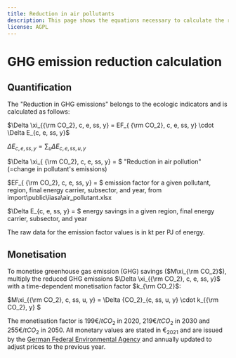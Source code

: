 ```yaml
---
title: Reduction in air pollutants
description: This page shows the equations necessary to calculate the reduction in GHG emissions.
license: AGPL
---
```


<!--
© 2024, 2025 Fraunhofer-Gesellschaft e.V., München

SPDX-License-Identifier: AGPL-3.0-or-later
-->

GHG emission reduction calculation
=

Quantification
-

The "Reduction in GHG emissions" belongs to the ecologic indicators and is calculated as follows:

$\Delta \xi_{{\rm CO_2}, c, e, ss, y} = EF_{ {\rm CO_2}, c, e, ss, y} \cdot \Delta E_{c, e, ss, y}$

$\Delta E_{c, e, ss, y} = \sum_u \Delta E_{c, e, ss, u, y}$

$\Delta \xi_{ {\rm CO_2}, c, e, ss, y} = $ "Reduction in air pollution" (=change in pollutant's emissions) 

$EF_{ {\rm CO_2}, c, e, ss, y} = $ emission factor for a given pollutant, region, final energy carrier, subsector, and year, from import\public\iiasa\air_pollutant.xlsx

$\Delta E_{c, e, ss, y} = $ energy savings in a given region, final energy carrier, subsector, and year

The raw data for the emission factor values is in kt per PJ of energy.

Monetisation
-

To monetise greenhouse gas emission (GHG) savings ($`M\xi_{\rm CO_2}`$), multiply the reduced GHG emissions $`\Delta \xi_{{\rm CO_2}, c, e, ss, y}`$ with a time-dependent monetisation factor $`k_{\rm CO_2}`$:

$`M\xi_{{\rm CO_2}, c, ss, u, y} = \Delta {CO_2}_{c, ss, u, y} \cdot k_{{\rm CO_2}, y} `$

The monetisation factor is 199€$`/tCO_2`$ in 2020, 219€$`/tCO_2`$ in 2030 and 255€$`/tCO_2`$ in 2050. All monetary values are stated in €$`_{2021}`$ and are
issued by the [German Federal Environmental Agency](https://www.umweltbundesamt.de/daten/umwelt-wirtschaft/gesellschaftliche-kosten-von-umweltbelastungen)
and annually updated to adjust prices to the previous year.